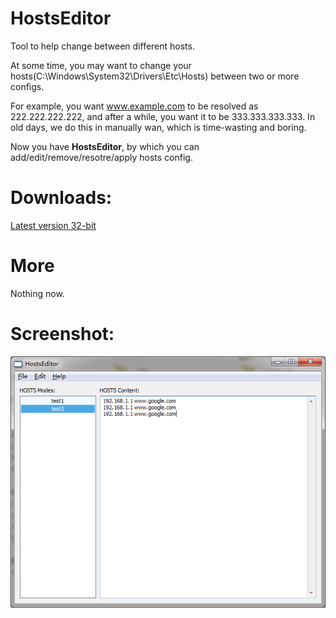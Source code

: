 HostsEditor
============

Tool to help change between different hosts.

At some time, you may want to change your hosts(C:\Windows\System32\Drivers\Etc\Hosts) between two or more configs.

For example, you want www.example.com to be resolved as 222.222.222.222, and after a while, you want it to be 333.333.333.333. In old days, we do this in manually wan, which is time-wasting and boring.

Now you have **HostsEditor**, by which you can add/edit/remove/resotre/apply hosts config.



Downloads:
==========

[Latest version 32-bit](https://github.com/hufuman/hosts_editor/blob/master/hostseditor.exe?raw=true)


More
==========

Nothing now.


Screenshot:
===========

![image](https://raw.githubusercontent.com/hufuman/hosts_editor/master/snapshot.png)

